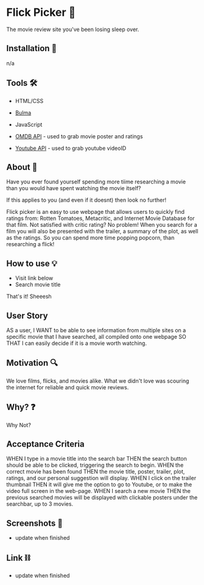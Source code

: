 # Flick Picker 🎥

The movie review site you've been losing sleep over.

## Installation 📲

n/a

## Tools 🛠

- HTML/CSS

- [Bulma](https://bulma.io/)

- JavaScript

- [OMDB API](https://www.omdbapi.com/) - used to grab movie poster and ratings

- [Youtube API](https://developers.google.com/youtube/v3) - used to grab youtube videoID

## About 📝

Have you ever found yourself spending more tiime researching a movie than you would have spent watching the movie itself? 

If this applies to you (and even if it doesnt) then look no further! 

Flick picker is an easy to use webpage that allows users to quickly find ratings from: Rotten Tomatoes, Metacritic, and Internet Movie Database for that film. Not satisfied with critic rating? No problem! When you search for a film you will also be presented with the trailer, a summary of the plot, as well as the ratings. So you can spend more time popping popcorn, than researching a flick!

## How to use 💡

- Visit link below
- Search movie title

That's it! Sheeesh

## User Story

AS a user, 
I WANT to be able to see information from multiple sites on a specific movie that I have searched, all compiled onto one webpage
SO THAT I can easily decide if it is a movie worth watching.

## Motivation 🔍

We love films, flicks, and movies alike. What we didn't love was scouring the internet for reliable and quick movie reviews.

## Why? ❓

Why Not?

## Acceptance Criteria 

WHEN I type in a movie title into the search bar
THEN the search button should be able to be clicked, triggering the search to begin.
WHEN the correct movie has been found
THEN the movie title, poster, trailer, plot, ratings, and our personal suggestion will display.
WHEN I click on the trailer thumbnail 
THEN it will give me the option to go to Youtube, or to make the video full screen in the web-page. 
WHEN I search a new movie
THEN the previous searched movies will be displayed with clickable posters under the searchbar, up to 3 movies.

## Screenshots 📸

- update when finished

## Link ⛓

- update when finished
